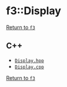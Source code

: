 # f3::Display

[Return to `f3`](/docs/f3.md)

## C++

- [`Display.hpp`](/src/f3/Display.hpp)
- [`Display.cpp`](/src/f3/Display.cpp)

[Return to `f3`](/docs/f3.md)